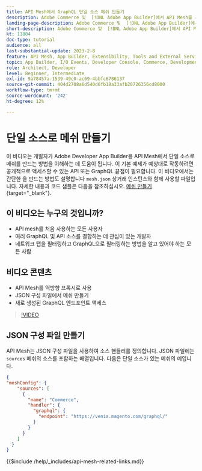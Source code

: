```yaml
---
title: API Mesh에서 GraphQL 단일 소스 메쉬 만들기
description: Adobe Commerce 및  [!DNL Adobe App Builder]에서 API Mesh를 사용하는 방법을 살펴봅니다. 소스가 하나인 메쉬를 만드는 방법에 대해 알아봅니다.
landing-page-description: Adobe Commerce 및  [!DNL Adobe App Builder]에서 API Mesh를 사용하는 방법을 살펴봅니다. 소스가 하나인 메쉬를 만드는 방법에 대해 알아봅니다.
short-description: Adobe Commerce 및  [!DNL Adobe App Builder]에서 API Mesh를 사용하는 방법을 살펴봅니다. 소스가 하나인 메쉬를 만드는 방법에 대해 알아봅니다.
kt: 11804
doc-type: tutorial
audience: all
last-substantial-update: 2023-2-8
feature: API Mesh, App Builder, Extensibility, Tools and External Services, Backend Development
topic: App Builder, I/O Events, Developer Console, Commerce, Development, Integrations
role: Architect, Developer
level: Beginner, Intermediate
exl-id: 9a78457a-1539-49c0-ac69-4bbfc6786137
source-git-commit: 404d2708a6d540d6fb19a33afb20726356cd8000
workflow-type: tm+mt
source-wordcount: '242'
ht-degree: 12%

---
```


# 단일 소스로 메쉬 만들기

이 비디오는 개발자가 Adobe Developer App Builder용 API Mesh에서 단일 소스로 메쉬를 만드는 방법을 이해하는 데 도움이 됩니다. 이 기본 예제가 예상대로 작동하려면 공개적으로 액세스할 수 있는 API 또는 GraphQL 끝점이 필요합니다. 이 비디오에서는 간단한 을 만드는 방법도 설명합니다 `mesh.json` 상거래 인스턴스와 함께 사용할 파일입니다. 자세한 내용과 코드 샘플은 다음을 참조하십시오. [메쉬 만들기](https://developer.adobe.com/graphql-mesh-gateway/gateway/create-mesh/#create-a-mesh-1){target="_blank"}.

## 이 비디오는 누구의 것입니까?

* API mesh를 처음 사용하는 모든 사용자
* 여러 GraphQL 및 API 소스를 결합하는 데 관심이 있는 개발자
* 네트워크 탭을 필터링하고 GraphQL으로 필터링하는 방법을 알고 있어야 하는 모든 사람

## 비디오 콘텐츠

* API Mesh를 역방향 프록시로 사용
* JSON 구성 파일에서 메쉬 만들기
* 새로 생성된 GraphQL 엔드포인트 액세스

>[!VIDEO](https://video.tv.adobe.com/v/3414124?quality=12&learn=on)

## JSON 구성 파일 만들기

API Mesh는 JSON 구성 파일을 사용하여 소스 핸들러를 정의합니다. JSON 파일에는 `sources` 메쉬의 소스를 포함하는 배열입니다. 다음은 단일 소스가 있는 메쉬의 예입니다.

```json
{
"meshConfig": {
    "sources": [
      {
        "name": "Commerce",
        "handler": {
          "graphql": {
            "endpoint": "https://venia.magento.com/graphql/"
          }
        }
      }
    ]
  }
}
```

{{$include /help/_includes/api-mesh-related-links.md}}
